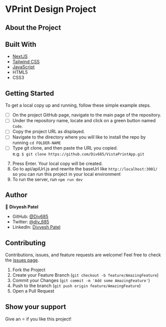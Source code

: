 # VPrint Design Project

## About the Project

## Built With

* [NextJS](https://nextjs.org/)
* [Tailwind CSS](https://tailwindcss.com/)
* [JavaScript](https://en.wikipedia.org/wiki/JavaScript)
* HTML5
* CSS3

## Getting Started

To get a local copy up and running, follow these simple example steps.

- [ ] On the project GitHub page, navigate to the main page of the repository.
- [ ] Under the repository name, locate and click on a green button named `Code`. 
- [ ] Copy the project URL as displayed.
- [ ] Navigate to the directory where you will like to install the repo by running `cd FOLDER-NAME`
- [ ] Type git clone, and then paste the URL you copied. <br>
e.g. `$ git clone https://github.com/Div685/VistaPrintApp.git`
7. Press Enter. Your local copy will be created. 
8. Go to api/apiUrl.js and rewrite the baseUrl like `http://localhost:3001/` so you can run this project in your local environment
9. To run the server, run `npm run dev`

## Author

👤 **Divyesh Patel**

- GitHub: [@Div685](https://github.com/Div685)
- Twitter: [@div_685](https://twitter.com/div_685)
- LinkedIn: [Divyesh Patel](https://www.linkedin.com/in/divyesh-daxa-patel/)

## Contributing

Contributions, issues, and feature requests are welcome!
Feel free to check the [issues page](../../issues).

1. Fork the Project
2. Create your Feature Branch (`git checkout -b feature/AmazingFeature`)
3. Commit your Changes (`git commit -m 'Add some AmazingFeature'`)
4. Push to the branch (`git push origin feature/AmazingFeature`)
5. Open a Pull Request

## Show your support

Give an ⭐️ if you like this project!